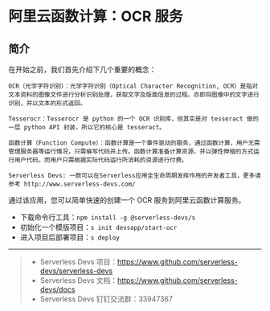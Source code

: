 # 阿里云函数计算：OCR 服务

## 简介

在开始之前，我们首先介绍下几个重要的概念：

```text
OCR（光学字符识别）：光学字符识别（Optical Character Recognition, OCR）是指对文本资料的图像文件进行分析识别处理，获取文字及版面信息的过程。亦即将图像中的文字进行识别，并以文本的形式返回。

Tesserocr：Tesserocr 是 python 的一个 OCR 识别库，但其实是对 tesseract 做的一层 python API 封装，所以它的核心是 tesseract。

函数计算（Function Compute）：函数计算是一个事件驱动的服务，通过函数计算，用户无需管理服务器等运行情况，只需编写代码并上传。函数计算准备计算资源，并以弹性伸缩的方式运行用户代码，而用户只需根据实际代码运行所消耗的资源进行付费。

Serverless Devs: 一款可以在Serverless应用全生命周期发挥作用的开发者工具，更多请参考 http://www.serverless-devs.com/
```

通过该应用，您可以简单快速的创建一个 OCR 服务到阿里云函数计算服务。

- 下载命令行工具：`npm install -g @serverless-devs/s`
- 初始化一个模版项目：`s init devsapp/start-ocr`
- 进入项目后部署项目：`s deploy`

-----

> - Serverless Devs 项目：https://www.github.com/serverless-devs/serverless-devs   
> - Serverless Devs 文档：https://www.github.com/serverless-devs/docs   
> - Serverless Devs 钉钉交流群：33947367    
